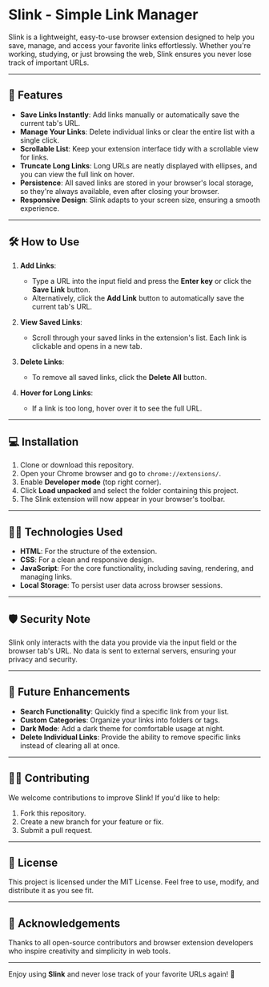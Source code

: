 # Slink - Simple Link Manager

Slink is a lightweight, easy-to-use browser extension designed to help you save, manage, and access your favorite links effortlessly. Whether you're working, studying, or just browsing the web, Slink ensures you never lose track of important URLs.

---

## 📖 Features

- **Save Links Instantly**: Add links manually or automatically save the current tab's URL.
- **Manage Your Links**: Delete individual links or clear the entire list with a single click.
- **Scrollable List**: Keep your extension interface tidy with a scrollable view for links.
- **Truncate Long Links**: Long URLs are neatly displayed with ellipses, and you can view the full link on hover.
- **Persistence**: All saved links are stored in your browser's local storage, so they're always available, even after closing your browser.
- **Responsive Design**: Slink adapts to your screen size, ensuring a smooth experience.

---

## 🛠️ How to Use

1. **Add Links**:
   - Type a URL into the input field and press the **Enter key** or click the **Save Link** button.
   - Alternatively, click the **Add Link** button to automatically save the current tab's URL.

2. **View Saved Links**:
   - Scroll through your saved links in the extension's list. Each link is clickable and opens in a new tab.

3. **Delete Links**:
   - To remove all saved links, click the **Delete All** button.

4. **Hover for Long Links**:
   - If a link is too long, hover over it to see the full URL.

---

## 💻 Installation

1. Clone or download this repository.
2. Open your Chrome browser and go to `chrome://extensions/`.
3. Enable **Developer mode** (top right corner).
4. Click **Load unpacked** and select the folder containing this project.
5. The Slink extension will now appear in your browser's toolbar.

---

## 🧑‍💻 Technologies Used

- **HTML**: For the structure of the extension.
- **CSS**: For a clean and responsive design.
- **JavaScript**: For the core functionality, including saving, rendering, and managing links.
- **Local Storage**: To persist user data across browser sessions.

---

## 🛡️ Security Note

Slink only interacts with the data you provide via the input field or the browser tab's URL. No data is sent to external servers, ensuring your privacy and security.

---

## 🚀 Future Enhancements

- **Search Functionality**: Quickly find a specific link from your list.
- **Custom Categories**: Organize your links into folders or tags.
- **Dark Mode**: Add a dark theme for comfortable usage at night.
- **Delete Individual Links**: Provide the ability to remove specific links instead of clearing all at once.

---

## 👨‍💻 Contributing

We welcome contributions to improve Slink! If you'd like to help:
1. Fork this repository.
2. Create a new branch for your feature or fix.
3. Submit a pull request.

---

## 📄 License

This project is licensed under the MIT License. Feel free to use, modify, and distribute it as you see fit.

---

## 📝 Acknowledgements

Thanks to all open-source contributors and browser extension developers who inspire creativity and simplicity in web tools.

---

Enjoy using **Slink** and never lose track of your favorite URLs again! 🎉
